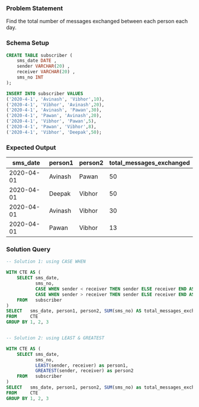 ### Problem Statement

Find the total number of messages exchanged between each person each day.

### Schema Setup

```sql
CREATE TABLE subscriber (
    sms_date DATE ,
    sender VARCHAR(20) ,
    receiver VARCHAR(20) ,
    sms_no INT
);

INSERT INTO subscriber VALUES 
('2020-4-1', 'Avinash', 'Vibhor',10),
('2020-4-1', 'Vibhor', 'Avinash',20),
('2020-4-1', 'Avinash', 'Pawan',30),
('2020-4-1', 'Pawan', 'Avinash',20),
('2020-4-1', 'Vibhor', 'Pawan',5),
('2020-4-1', 'Pawan', 'Vibhor',8),
('2020-4-1', 'Vibhor', 'Deepak',50);
```

### Expected Output

sms_date |	person1 |	person2 |	total_messages_exchanged |
--|--|--|--|
2020-04-01 |  Avinash |	Pawan |	50 |
2020-04-01 |  Deepak |	Vibhor |	50 |
2020-04-01 |  Avinash |	Vibhor |	30 |
2020-04-01 |  Pawan |	Vibhor |	13 |

### Solution Query

```sql
-- Solution 1: using CASE WHEN

WITH CTE AS (
    SELECT sms_date,
           sms_no, 
           CASE WHEN sender < receiver THEN sender ELSE receiver END AS person1,
           CASE WHEN sender > receiver THEN sender ELSE receiver END AS person2
    FROM   subscriber
)
SELECT   sms_date, person1, person2, SUM(sms_no) AS total_messages_exchanged
FROM     CTE
GROUP BY 1, 2, 3


-- Solution 2: using LEAST & GREATEST

WITH CTE AS (
    SELECT sms_date,
           sms_no, 
           LEAST(sender, receiver) as person1,
           GREATEST(sender, receiver) as person2
    FROM   subscriber
)
SELECT   sms_date, person1, person2, SUM(sms_no) as total_messages_exchanged
FROM     CTE
GROUP BY 1, 2, 3
```

